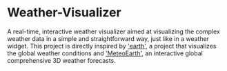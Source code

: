 # Weather-Visualizer
A real-time, interactive weather visualizer aimed at visualizing the complex weather data in a simple and straightforward way, just like in a weather widget. This project is directly inspired by ['earth'](https://earth.nullschool.net/), a project that visualizes the global weather conditions and ['MeteoEarth'](http://www.meteoearth.com/), an interactive global comprehensive 3D weather forecasts.